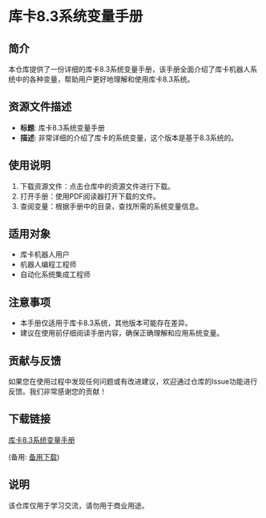 # 库卡8.3系统变量手册

## 简介
本仓库提供了一份详细的库卡8.3系统变量手册，该手册全面介绍了库卡机器人系统中的各种变量，帮助用户更好地理解和使用库卡8.3系统。

## 资源文件描述
- **标题**: 库卡8.3系统变量手册
- **描述**: 非常详细的介绍了库卡的系统变量，这个版本是基于8.3系统的。

## 使用说明
1. 下载资源文件：点击仓库中的资源文件进行下载。
2. 打开手册：使用PDF阅读器打开下载的文件。
3. 查阅变量：根据手册中的目录，查找所需的系统变量信息。

## 适用对象
- 库卡机器人用户
- 机器人编程工程师
- 自动化系统集成工程师

## 注意事项
- 本手册仅适用于库卡8.3系统，其他版本可能存在差异。
- 建议在使用前仔细阅读手册内容，确保正确理解和应用系统变量。

## 贡献与反馈
如果您在使用过程中发现任何问题或有改进建议，欢迎通过仓库的Issue功能进行反馈。我们非常感谢您的贡献！

## 下载链接
[库卡8.3系统变量手册](https://pan.quark.cn/s/a7dfaf657058) 

(备用: [备用下载](https://pan.baidu.com/s/1THCHJqp_lYMZ78V01XoDSg?pwd=1234))

## 说明

该仓库仅用于学习交流，请勿用于商业用途。
